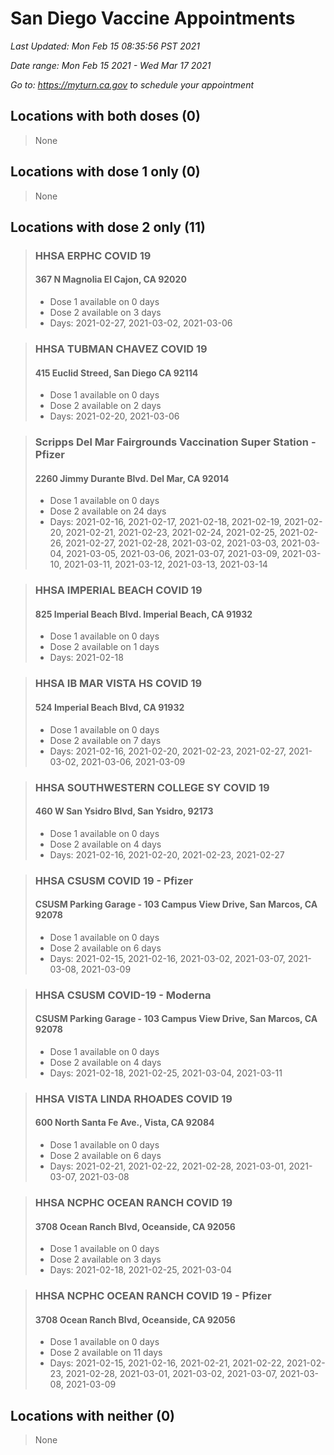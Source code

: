 # San Diego Vaccine Appointments
*Last Updated: Mon Feb 15 08:35:56 PST 2021*

*Date range: Mon Feb 15 2021 - Wed Mar 17 2021*

*Go to: <https://myturn.ca.gov> to schedule your appointment*


## Locations with both doses (0)

>None

## Locations with dose 1 only (0)

>None

## Locations with dose 2 only (11)

>### HHSA ERPHC COVID 19
>#### 367 N Magnolia El Cajon, CA 92020
>- Dose 1 available on 0 days
>- Dose 2 available on 3 days
>  - Days: 2021-02-27, 2021-03-02, 2021-03-06

>### HHSA TUBMAN CHAVEZ COVID 19
>#### 415 Euclid Streed, San Diego CA 92114
>- Dose 1 available on 0 days
>- Dose 2 available on 2 days
>  - Days: 2021-02-20, 2021-03-06

>### Scripps Del Mar Fairgrounds Vaccination Super Station - Pfizer
>#### 2260 Jimmy Durante Blvd.  Del Mar, CA 92014
>- Dose 1 available on 0 days
>- Dose 2 available on 24 days
>  - Days: 2021-02-16, 2021-02-17, 2021-02-18, 2021-02-19, 2021-02-20, 2021-02-21, 2021-02-23, 2021-02-24, 2021-02-25, 2021-02-26, 2021-02-27, 2021-02-28, 2021-03-02, 2021-03-03, 2021-03-04, 2021-03-05, 2021-03-06, 2021-03-07, 2021-03-09, 2021-03-10, 2021-03-11, 2021-03-12, 2021-03-13, 2021-03-14

>### HHSA IMPERIAL BEACH COVID 19
>#### 825 Imperial Beach Blvd. Imperial Beach, CA 91932
>- Dose 1 available on 0 days
>- Dose 2 available on 1 days
>  - Days: 2021-02-18

>### HHSA IB MAR VISTA HS COVID 19
>#### 524 Imperial Beach Blvd, CA 91932
>- Dose 1 available on 0 days
>- Dose 2 available on 7 days
>  - Days: 2021-02-16, 2021-02-20, 2021-02-23, 2021-02-27, 2021-03-02, 2021-03-06, 2021-03-09

>### HHSA SOUTHWESTERN COLLEGE SY COVID 19
>#### 460 W San Ysidro Blvd, San Ysidro, 92173
>- Dose 1 available on 0 days
>- Dose 2 available on 4 days
>  - Days: 2021-02-16, 2021-02-20, 2021-02-23, 2021-02-27

>### HHSA CSUSM COVID 19 - Pfizer
>#### CSUSM Parking Garage - 103 Campus View Drive, San Marcos, CA 92078
>- Dose 1 available on 0 days
>- Dose 2 available on 6 days
>  - Days: 2021-02-15, 2021-02-16, 2021-03-02, 2021-03-07, 2021-03-08, 2021-03-09

>### HHSA CSUSM COVID-19 - Moderna
>#### CSUSM Parking Garage - 103 Campus View Drive, San Marcos, CA 92078
>- Dose 1 available on 0 days
>- Dose 2 available on 4 days
>  - Days: 2021-02-18, 2021-02-25, 2021-03-04, 2021-03-11

>### HHSA VISTA LINDA RHOADES COVID 19
>#### 600 North Santa Fe Ave., Vista, CA 92084
>- Dose 1 available on 0 days
>- Dose 2 available on 6 days
>  - Days: 2021-02-21, 2021-02-22, 2021-02-28, 2021-03-01, 2021-03-07, 2021-03-08

>### HHSA NCPHC OCEAN RANCH COVID 19
>#### 3708 Ocean Ranch Blvd, Oceanside, CA 92056
>- Dose 1 available on 0 days
>- Dose 2 available on 3 days
>  - Days: 2021-02-18, 2021-02-25, 2021-03-04

>### HHSA NCPHC OCEAN RANCH COVID 19 - Pfizer
>#### 3708 Ocean Ranch Blvd, Oceanside, CA 92056
>- Dose 1 available on 0 days
>- Dose 2 available on 11 days
>  - Days: 2021-02-15, 2021-02-16, 2021-02-21, 2021-02-22, 2021-02-23, 2021-02-28, 2021-03-01, 2021-03-02, 2021-03-07, 2021-03-08, 2021-03-09

## Locations with neither (0)

>None

